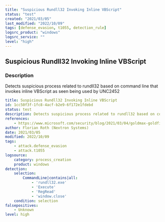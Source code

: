 ```yaml
---
title: "Suspicious Rundll32 Invoking Inline VBScript"
status: "test"
created: "2021/03/05"
last_modified: "2022/10/09"
tags: [defense_evasion, t1055, detection_rule]
logsrc_product: "windows"
logsrc_service: ""
level: "high"
---
```


## Suspicious Rundll32 Invoking Inline VBScript

### Description

Detects suspicious process related to rundll32 based on command line that invokes inline VBScript as seen being used by UNC2452

```yml
title: Suspicious Rundll32 Invoking Inline VBScript
id: 1cc50f3f-1fc8-4acf-b2e9-6f172e1fdebd
status: test
description: Detects suspicious process related to rundll32 based on command line that invokes inline VBScript as seen being used by UNC2452
references:
    - https://www.microsoft.com/security/blog/2021/03/04/goldmax-goldfinder-sibot-analyzing-nobelium-malware/
author: Florian Roth (Nextron Systems)
date: 2021/03/05
modified: 2022/10/09
tags:
    - attack.defense_evasion
    - attack.t1055
logsource:
    category: process_creation
    product: windows
detection:
    selection:
        CommandLine|contains|all:
            - 'rundll32.exe'
            - 'Execute'
            - 'RegRead'
            - 'window.close'
    condition: selection
falsepositives:
    - Unknown
level: high

```
